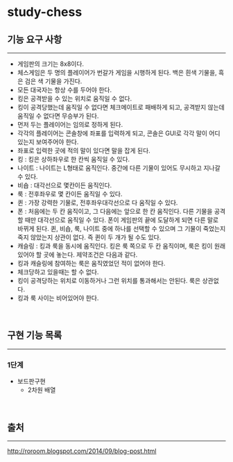 # study-chess


## 기능 요구 사항

---
- 게임판의 크기는 8x8이다.
- 체스게임은 두 명의 플레이어가 번갈가 게임을 시행하게 된다. 백은 흰색 기물을, 흑은 검은 색 기물을 가진다.
- 모든 대국자는 항상 수를 두어야 한다.
- 킹은 공격받을 수 있는 위치로 움직일 수 없다.
- 킹이 공격당했는데 움직일 수 없다면 체크메이트로 패배하게 되고, 공격받지 않는데 움직일 수 없다면 무승부가 된다.
- 먼저 두는 플레이어는 임의로 정하게 된다.
- 각각의 플레이어는 콘솔창에 좌표를 입력하게 되고, 콘솔은 GUI로 각각 말이 어디 있는지 보여주어야 한다.
- 좌표로 입력한 곳에 적의 말이 있다면 말을 잡게 된다.
- 킹 : 킹은 상하좌우로 한 칸씩 움직일 수 있다.
- 나이트 : 나이트는 L형태로 움직인다. 중간에 다른 기물이 있어도 무시하고 지나갈 수 있다.
- 비숍 : 대각선으로 몇칸이든 움직인다.
- 룩 : 전후좌우로 몇 칸이든 움직일 수 있다.
- 퀸 : 가장 강력한 기물로, 전후좌우대각선으로 다 움직일 수 있다.
- 폰 : 처음에는 두 칸 움직이고, 그 다음에는 앞으로 한 칸 움직인다. 다른 기물을 공격할 때만 대각선으로 움직일 수 있다. 폰이 게임판의 끝에 도달하게 되면 다른 말로 바뀌게 된다. 퀸, 비숍, 룩, 나이트 중에 하나를 선택할 수 있으며 그 기물이 죽었는지 죽지 않았는지 상관이 없다. 즉 퀸이 두 개가 될 수도 있다.
- 캐슬링 : 킹과 룩을 동시에 움직인다. 킹은 룩 쪽으로 두 칸 움직이며, 룩은 킹이 원래 있어야 할 곳에 놓는다. 제약조건은 다음과 같다.
- 킹과 캐슬링에 참여하는 룩은 움직였었던 적이 없어야 한다.
- 체크당하고 있을때는 할 수 없다.
- 킹이 공격당하는 위치로 이동하거나 그런 위치를 통과해서는 안된다. 룩은 상관없다.
- 킹과 룩 사이는 비어있어야 한다.

<br>

## 구현 기능 목록

---

### 1단계

- 보드판구현
   - 2차원 배열


<br>



## 출처

---
http://roroom.blogspot.com/2014/09/blog-post.html





   
